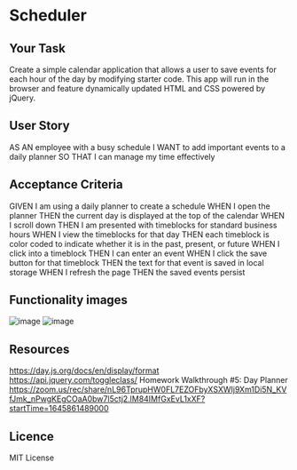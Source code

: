# Scheduler

## Your Task
Create a simple calendar application that allows a user to save events for each hour of the day by modifying starter code. This app will run in the browser and feature dynamically updated HTML and CSS powered by jQuery.


## User Story
AS AN employee with a busy schedule
I WANT to add important events to a daily planner
SO THAT I can manage my time effectively


## Acceptance Criteria
GIVEN I am using a daily planner to create a schedule
WHEN I open the planner
THEN the current day is displayed at the top of the calendar
WHEN I scroll down
THEN I am presented with timeblocks for standard business hours
WHEN I view the timeblocks for that day
THEN each timeblock is color coded to indicate whether it is in the past, present, or future
WHEN I click into a timeblock
THEN I can enter an event
WHEN I click the save button for that timeblock
THEN the text for that event is saved in local storage
WHEN I refresh the page
THEN the saved events persist


## Functionality images

![image](https://user-images.githubusercontent.com/124851248/222870891-7f97027d-421f-4eec-897e-307010009686.png)
![image](https://user-images.githubusercontent.com/124851248/222870910-e9140e2b-7682-4f54-8685-d4ab582b8f7a.png)


## Resources 
https://day.js.org/docs/en/display/format
https://api.jquery.com/toggleclass/
Homework Walkthrough #5: Day Planner https://zoom.us/rec/share/nL96TprupHW0FL7EZOFbyXSXWIj9Xm1Di5N_KVfJmk_nPwgKEgCOaA0bw7l5ctj2.lM84IMfGxEvL1xXF?startTime=1645861489000


## Licence 
MIT License 
